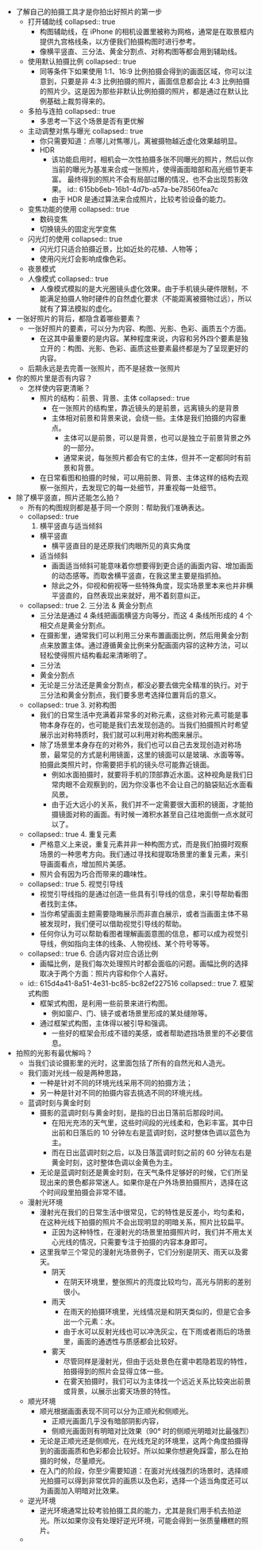- 了解自己的拍摄工具才是你拍出好照片的第一步
	- 打开辅助线
	  collapsed:: true
		- 构图辅助线，在 iPhone 的相机设置里被称为网格，通常是在取景框内提供九宫格线条，以方便我们拍摄构图时进行参考。
		- 像横平竖直、三分法、黄金分割点、对称构图等都会用到辅助线。
	- 使用默认拍摄比例
	  collapsed:: true
		- 同等条件下如果使用 1:1、16:9 比例拍摄会得到的画面区域，你可以注意到，只要是非 4:3 比例拍摄的照片，画面信息都会比 4:3 比例拍摄的照片少。这是因为那些非默认比例拍摄的照片，都是通过在默认比例基础上裁剪得来的。
	- 多拍与连拍
	  collapsed:: true
		- 多思考一下这个场景是否有更优解
	- 主动调整对焦与曝光
	  collapsed:: true
		- 你只需要知道：点哪儿对焦哪儿，离被摄物越近虚化效果越明显。
		- HDR
			- 该功能启用时，相机会一次性拍摄多张不同曝光的照片，然后以你当前的曝光为基准来合成一张照片，使得画面暗部和高光细节更丰富。 最终得到的照片不会有局部过曝的情况，也不会出现剪影效果。
			  id:: 615bb6eb-16b1-4d7b-a57a-be78560fea7c
			- 由于 HDR 是通过算法来合成照片，比较考验设备的能力。
	- 变焦功能的使用
	  collapsed:: true
		- 数码变焦
		- 切换镜头的固定光学变焦
	- 闪光灯的使用
	  collapsed:: true
		- 闪光灯只适合拍摄近景，比如近处的花植、人物等；
		- 使用闪光灯会影响成像色彩。
	- 夜景模式
	- 人像模式
	  collapsed:: true
		- 人像模式模拟的是大光圈镜头虚化效果。由于手机镜头硬件限制，不能满足拍摄人物时硬件的自然虚化要求（不能距离被摄物过远），所以就有了算法模拟的虚化。
- 一张好照片的背后，都隐含着哪些要素？
	- 一张好照片的要素，可以分为内容、构图、光影、色彩、画质五个方面。
		- 在这其中最重要的是内容。某种程度来说，内容和另外四个要素是独立开的：构图、光影、色彩、画质这些要素最终都是为了呈现更好的内容。
	- 后期永远是去完善一张照片，而不是拯救一张照片
- 你的照片里是否有内容？
	- 怎样使内容更清晰？
		- 照片的结构：前景、背景、主体
		  collapsed:: true
			- 在一张照片的结构里，靠近镜头的是前景，远离镜头的是背景
			- 主体相对前景和背景来说，会绕一些。主体是我们拍摄的内容重点。
				- 主体可以是前景，可以是背景，也可以是独立于前景背景之外的一部分。
				- 通常来说，每张照片都会有它的主体，但并不一定都同时有前景和背景。
		- 在日常看图和拍摄的时候，可以用前景、背景、主体这样的结构去观察一张照片，去发现它的每一处细节，并重视每一处细节。
- 除了横平竖直，照片还能怎么拍？
	- 所有的构图规则都是基于同一个原则：帮助我们准确表达。
	-
	  collapsed:: true
	  1. 横平竖直与适当倾斜
		- 横平竖直
			- 横平竖直目的是还原我们肉眼所见的真实角度
		- 适当倾斜
			- 画面适当倾斜可能意味着你想要得到更合适的画面内容、增加画面的动态感等。而取舍横平竖直，在我这里主要是指抓拍。
			- 除此之外，仰视和俯视等一些特殊角度，现实场景里本来也并非横平竖直的，自然表现出来就好，用不着刻意纠正。
	-
	  collapsed:: true
	  2. 三分法 & 黄金分割点
		- 三分法是通过 4 条线把画面横竖方向等分，而这 4 条线所形成的 4 个相交点是黄金分割点。
		- 在摄影里，通常我们可以利用三分来布置画面比例，然后用黄金分割点来放置主体。通过遵循黄金比例来分配画面内容的这种方法，可以轻松使得照片结构看起来清晰明了。
		- 三分法
		- 黄金分割点
		- 无论是三分法还是黄金分割点，都没必要去做完全精准的执行。对于三分法和黄金分割点，我们要多思考选择位置背后的意义。
	-
	  collapsed:: true
	  3. 对称构图
		- 我们的日常生活中充满着非常多的对称元素，这些对称元素可能是事物本身存在的，也可能是我们去发现创造的。当我们拍摄照片时希望展示出对称特质时，我们就可以利用对称构图来展示。
		- 除了场景里本身存在的对称外，我们也可以自己去发现创造对称场景，最常见的方式是利用镜面，这里的镜面可以是玻璃、水面等等。拍摄此类照片时，你需要把手机的镜头尽可能靠近镜面。
			- 例如水面拍摄时，就要将手机的顶部靠近水面。这种视角是我们日常肉眼不会观察到的，因为你没事也不会让自己的脑袋贴近水面看风景。
			- 由于近大远小的关系，我们并不一定需要很大面积的镜面，才能拍摄镜面对称的画面。有时候一滩积水甚至自己往地面倒一点水就可以了。
	-
	  collapsed:: true
	  4. 重复元素
		- 严格意义上来说，重复元素并非一种构图方式，而是我们拍摄时观察场景的一种思考方向。我们通过寻找和提取场景里的重复元素，来引导画面看点，增加照片美感。
		- 照片会有因为巧合而带来的趣味性。
	-
	  collapsed:: true
	  5. 视觉引导线
		- 视觉引导线指的是通过创造一些具有引导线的信息，来引导帮助看图者找到主体。
		- 当你希望画面主题需要隐晦展示而非直白展示，或者当画面主体不易被发现时，我们便可以借助视觉引导线的帮助。
		- 任何你认为可以帮助看图者理解画面意图的信息，都可以成为视觉引导线，例如指向主体的线条、人物视线、某个符号等等。
	-
	  collapsed:: true
	  6. 合适内容对应合适比例
		- 画幅比例，是我们每次处理照片时都会面临的问题。画幅比例的选择取决于两个方面：照片内容和你个人喜好。
	-
	  id:: 615d4a41-8a51-4e31-bc85-bc82ef227516
	  collapsed:: true
	  7. 框架式构图
		- 框架式构图，是利用一些前景来进行构图。
			- 例如窗户、门、镜子或者场景里形成的某处缝隙等。
		- 通过框架式构图，主体得以被引导和强调。
			- 一些好的框架会形成不错的美感，或者帮助遮挡场景里的不必要信息。
- 拍照的光影有最优解吗？
	- 当我们谈论摄影里的光时，这里面包括了所有的自然光和人造光。
	- 我们面对光线一般是两种思路，
		- 一种是针对不同的环境光线采用不同的拍摄方法；
		- 另一种是针对不同的拍摄内容去挑选不同的环境光线。
	- 蓝调时刻与黄金时刻
		- 摄影的蓝调时刻与黄金时刻，是指的日出日落前后那段时间。
			- 在阳光充沛的天气里，这些时间段的光线柔和，色彩丰富。其中日出前和日落后的 10 分钟左右是蓝调时刻，这时整体色调以蓝色为主。
			- 而在日出蓝调时刻之后，以及日落蓝调时刻之前的 60 分钟左右是黄金时刻，这时整体色调以金黄色为主。
		- 无论是蓝调时刻还是黄金时刻，在天气条件足够好的时候，它们所呈现出来的景色都非常迷人。如果你是在户外场景拍摄照片，选择在这个时间段里拍摄会非常不错。
	- 漫射光环境
		- 漫射光在我们的日常生活中很常见，它的特性是反差小，均匀柔和，在这种光线下拍摄的照片不会出现明显的明暗关系，照片比较扁平。
			- 正因为这种特性，在漫射光的场景里拍摄照片时，我们并不用太关心光线的情况，只需要专注于拍摄的内容本身即可。
		- 这里我举三个常见的漫射光场景例子，它们分别是阴天、雨天以及雾天。
			- 阴天
				- 在阴天环境里，整张照片的亮度比较均匀，高光与阴影的差别很小。
			- 雨天
				- 在雨天的拍摄环境里，光线情况是和阴天类似的，但是它会多出一个元素：水。
				- 由于水可以反射光线也可以冲洗灰尘，在下雨或者雨后的场景里，画面的通透性与质感都会比较好。
			- 雾天
				- 尽管同样是漫射光，但由于远处景色在雾中若隐若现的特性，拍摄得到的照片会显得立体一些。
				- 在雾天拍摄时，我们可以为主体找一个远近关系比较突出前景或背景，以展示出雾天场景的特性。
	- 顺光环境
		- 顺光根据画面表现不同可以分为正顺光和侧顺光。
			- 正顺光画面几乎没有暗部阴影内容，
			- 侧顺光画面则有明暗对比效果（90° 时的侧顺光明暗对比最强烈）
		- 无论是正顺光还是侧顺光，在光线充足的环境里，这两个角度拍摄得到的画面画质和色彩都会比较好。所以如果你想避免踩雷，那么在拍摄的时候，尽量顺光。
		- 在入门的阶段，你至少需要知道：在面对光线强烈的场景时，选择顺光拍摄可以得到非常优异的画质以及色彩，选择一个适当角度还可以为画面加入明暗对比效果。
	- 逆光环境
		- 逆光环境通常比较考验拍摄工具的能力，尤其是我们用手机去拍逆光。所以如果你没有处理好逆光环境，可能会得到一张质量糟糕的照片。
	-